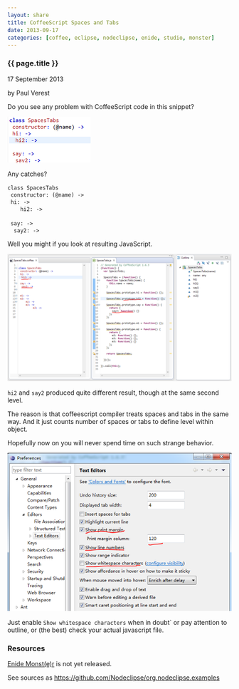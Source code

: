 ```yaml
---
layout: share
title: CoffeeScript Spaces and Tabs
date: 2013-09-17
categories: [coffee, eclipse, nodeclipse, enide, studio, monster]
---
```


### {{ page.title }}

<p class="meta">17 September 2013</p> by Paul Verest

Do you see any problem with CoffeeScript code in this snippet?

![](/img/share/monster/Coffee-SpacesTabs.PNG)

Any catches?

	class SpacesTabs
	 constructor: (@name) ->
	 hi: ->
		hi2: ->
	 
	 say: ->
	  say2: ->

Well you might if you look at resulting JavaScript.

![](/img/share/monster/Coffee-SpacesTabs-Coffee_vs_JS_comparison_underlined.PNG)

`hi2` and `say2` produced quite different result, though at the same second level.

The reason is that coffeescript compiler treats spaces and tabs in the same way.
And it just counts number of spaces or tabs to define level within object. 

Hopefully now on you will never spend time on such strange behavior.

![](/img/share/monster/Eclipse-Preferences-Editors-TextEditors.PNG)

Just enable `Show whitespace characters` when in doubt` or pay attention to outline,
or (the best) check your actual javascript file.

### Resources

[Enide Monst(e)r](/enide/monster) is not yet released.

See sources as <https://github.com/Nodeclipse/org.nodeclipse.examples>

